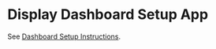 # Display Dashboard Setup App

See [Dashboard Setup Instructions](http://dfd-dashboard-setup.herokuapp.com/). 

